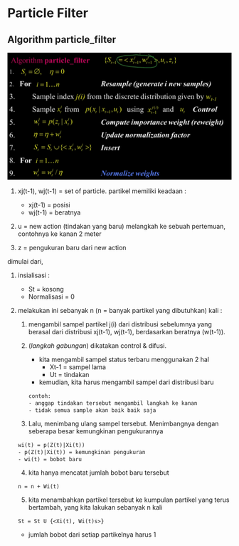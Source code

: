 # Particle Filter
## Algorithm particle_filter
![algorithm](assets/algorithm.png)

1. xj(t-1), wj(t-1) = set of particle.
partikel memiliki keadaan :

    - xj(t-1) = posisi
    - wj(t-1) = beratnya 

2. u = new action (tindakan yang baru) melangkah ke sebuah pertemuan, contohnya ke kanan 2 meter

3. z = pengukuran baru dari new action

dimulai dari,
1. insialisasi :
    - St = kosong
    - Normalisasi = 0

2. melakukan ini sebanyak n (n = banyak partikel yang dibutuhkan) kali :

    1. mengambil sampel partikel j(i) dari distribusi sebelumnya yang berasal dari distribusi xj(t-1), wj(t-1), berdasarkan beratnya (w(t-1)).

    2. (_langkah gabungan_) dikatakan control & difusi.
        - kita mengambil sampel status terbaru menggunakan 2 hal
            - Xt-1 = sampel lama
            - Ut = tindakan
        - kemudian, kita harus mengambil sampel dari distribusi baru 

        ```
        contoh:
        - anggap tindakan tersebut mengambil langkah ke kanan
        - tidak semua sample akan baik baik saja
        ```
    3. Lalu, menimbang ulang sampel tersebut. Menimbangnya dengan seberapa besar kemungkinan pengukurannya
    ```
    wi(t) = p(Z(t)|Xi(t))
    - p(Z(t)|Xi(t)) = kemungkinan pengukuran
    - wi(t) = bobot baru 
    ```
    4. kita hanya mencatat jumlah bobot baru tersebut
    ```
    n = n + Wi(t)
    ```
     
    5. kita menambahkan partikel tersebut ke kumpulan partikel yang terus bertambah, yang kita lakukan sebanyak n kali
    ```
    St = St U {<Xi(t), Wi(t)s>}
    ```
    - jumlah bobot dari setiap partikelnya harus 1